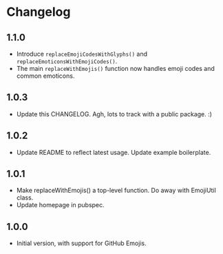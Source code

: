 # Changelog

## 1.1.0

- Introduce `replaceEmojiCodesWithGlyphs()` and `replaceEmoticonsWithEmojiCodes()`.
- The main `replaceWithEmojis()` function now handles emoji codes and common emoticons.

## 1.0.3

- Update this CHANGELOG. Agh, lots to track with a public package. :)

## 1.0.2

- Update README to reflect latest usage. Update example boilerplate.

## 1.0.1

- Make replaceWithEmojis() a top-level function. Do away with EmojiUtil class.
- Update homepage in pubspec.

## 1.0.0

- Initial version, with support for GitHub Emojis.
